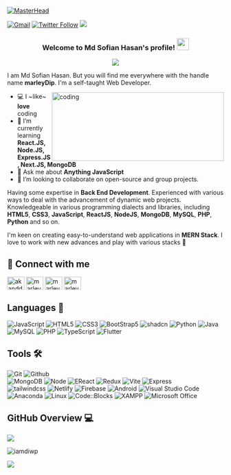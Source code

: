 [![MasterHead](https://i.pinimg.com/originals/0f/25/e4/0f25e4668c1c7740b5ed41835339d67f.gif)](https://marleyDip.io)

[![Gmail](https://img.shields.io/badge/%20-Send%20Mail-black?color=14171A&labelColor=ef5350&logo=gmail&logoColor=ffffff)](mailto:dip.akand9899@gmail.com)
[![Twitter Follow](https://img.shields.io/twitter/follow/100?label=Followers&style=social)](https://twitter.com/akanddip94145)
<img src="https://komarev.com/ghpvc/?username=marleyDip">
<!-- [![HitCount](http://hits.dwyl.com/marleyDip/marleyDip.svg)](http://hits.dwyl.com/marleyDip/marleyDip) -->
<!-- ![visitors](https://visitor-badge.laobi.icu/badge?page_id=marleyDip.marleyDip) -->
<!--### Hi there 👋-->
<h3 align="center">
  Welcome to Md Sofian Hasan's profile!
  <img src="https://media.giphy.com/media/hvRJCLFzcasrR4ia7z/giphy.gif" width="28">
</h3>

<p align="center">
  <img src="https://readme-typing-svg.herokuapp.com?center=true&width=650&lines=A+Passionate+Full+Stack+Web+Developer+from+Bangaladesh;Self+taught+MERN+Developer;1%2B+years+of+coding+experience;Always+learning+new+things">
</p>

I am Md Sofian Hasan. But you will find me everywhere with the handle name **marleyDip**. I'm a self-taught Web Developer.

<img align="right" alt="coding" width="400" height="160" src="https://www.wingstechsolutions.com/wp-content/uploads/2022/03/full-stack-development.gif" >

- 💻 I ~like~ **love** coding
- 🌱 I’m currently learning **React.JS, Node.JS, Express.JS, Next.JS, MongoDB**
- 💬 Ask me about **Anything JavaScript**
- 👯 I’m looking to collaborate on open-source and group projects.

</p>
<!-- Specializing in **Front End Development**. Experienced with different approaches to the development of dynamic web projects. Well-versed in numerous programming languages & libraries including **HTML5**, **CSS3**, **JavaScript**, **ReactJS**, **NodeJS**, **MongoDB**, **MySQL**, **PHP**, **Python**, **FORTRAN**, **MATLAB** etc. -->

<!-- I'm interested in developing user-friendly web apps in **MERN Stack**. I love to work with new technologies and play with different stacks 🤖 -->

Having some expertise in **Back End Development**. Experienced with various ways to deal with the advancement of dynamic web projects. Knowledgeable in various programming dialects and libraries, including **HTML5**, **CSS3**, **JavaScript**, **ReactJS**, **NodeJS**, **MongoDB**, **MySQL**, **PHP**, **Python** and so on. 


I'm keen on creating easy-to-understand web applications in **MERN Stack**. I love to work with new advances and play with various stacks 🤖  

## 🔗 Connect with me
<p align="left">
<a href="https://twitter.com/akanddip94145" target="blank"><img align="center" src="https://raw.githubusercontent.com/rahuldkjain/github-profile-readme-generator/master/src/images/icons/Social/twitter.svg" alt="akanddip94145" height="30" width="40" /></a>
<a href="https://linkedin.com/in/marleydip" target="blank"><img align="center" src="https://raw.githubusercontent.com/rahuldkjain/github-profile-readme-generator/master/src/images/icons/Social/linked-in-alt.svg" alt="marleydip" height="30" width="40" /></a>
<a href="https://fb.com/marleydip1" target="blank"><img align="center" src="https://raw.githubusercontent.com/rahuldkjain/github-profile-readme-generator/master/src/images/icons/Social/facebook.svg" alt="marleydip1" height="30" width="40" /></a>
<a href="https://instagram.com/marley_dwip" target="blank"><img align="center" src="https://raw.githubusercontent.com/rahuldkjain/github-profile-readme-generator/master/src/images/icons/Social/instagram.svg" alt="marley_dwip" height="30" width="40" /></a>


## Languages 📙
<!--![C++](https://img.shields.io/badge/-C++-000000?style=flat&logo=c%2B%2B)-->
![JavaScript](https://img.shields.io/badge/-JavaScript-000000?style=flat&logo=javascript)
![HTML5](https://img.shields.io/badge/-HTML5-000000?style=flat&logo=html5)
![CSS3](https://img.shields.io/badge/-CSS-000000?style=flat&logo=css3)
![BootStrap5](https://img.shields.io/badge/-BootStrap-000000?style=flat&logo=bootstrap)
![shadcn](https://img.shields.io/badge/-shadcn-000000?style=flat&logo=shadcn/ui)
![Python](https://img.shields.io/badge/-Python-000000?style=flat&logo=python)
![Java](https://img.shields.io/badge/-Java-000000?style=flat&logo=java)
![MySQL](https://img.shields.io/badge/-MySQL-000000?style=flat&logo=mysql)
![PHP](https://img.shields.io/badge/-PHP-000000?style=flat&logo=php)
![TypeScript](https://img.shields.io/badge/-TypeScript-000000?style=flat&logo=typescript)
![Flutter](https://img.shields.io/badge/-Flutter-000005?style=flat&logo=flutter)
<!--![Arduino](https://img.shields.io/badge/-Arduino-000000?style=flat&logo=arduino)-->

## Tools 🛠️
![Git](https://img.shields.io/badge/-Git-000000?style=flat&logo=git)
![Github](https://img.shields.io/badge/-Github-000000?style=flat&logo=github) <br />
![MongoDB](https://img.shields.io/badge/-MongoDB-000000?style=flat&logo=mongodb)
![Node](https://img.shields.io/badge/-Node-000000?style=flat&logo=node.js)
![EReact](https://img.shields.io/badge/-React-000000?style=flat&logo=react)
![Redux](https://img.shields.io/badge/-Redux-000000?style=flat&logo=redux) 
![Vite](https://img.shields.io/badge/-Vite-000000?style=flat&logo=vite) 
![Express](https://img.shields.io/badge/-Express-000000?style=flat&logo=Express) <br />
![tailwindcss](https://img.shields.io/badge/-Tailwindcss-000000?style=flat&logo=tailwindcss)
![Netlify](https://img.shields.io/badge/-Netlify-000000?style=flat&logo=netlify)
![Firebase](https://img.shields.io/badge/-Firebase-000000?style=flat&logo=firebase) 
![Android](https://img.shields.io/badge/-Android%20Studio-000000?style=flat&logo=android)
![Visual Studio Code](https://img.shields.io/badge/-VS%20Code-000000?style=flat&logo=visual%20studio%20code)<br />
![Anaconda](https://img.shields.io/badge/-AnaConda-000000?style=flat&logo=AnaConda)
![Linux](https://img.shields.io/badge/-Linux-000000?style=flat&logo=Linux)
![Code::Blocks](https://img.shields.io/badge/-Code::Blocks-000000?style=flat&logo=Code::Blocks)
![XAMPP](https://img.shields.io/badge/-XAMPP-000000?style=flat&logo=XAMPP)
![Microsoft Office ](https://img.shields.io/badge/-Microsoft%20Office-000000?style=flat&logo=microsoft%20office)

## GitHub Overview 💻
<p align="left">
  <a href="https://github.com/marleyDip"> <img align="center" src="https://github-readme-stats.anuraghazra1.vercel.app/api/top-langs/?username=marleyDip&layout=compact&theme=radical" />
</a>
</p>
<p align="left"> <img src="https://github-readme-stats.vercel.app/api?username=marleyDip&theme=synthwave&show_icons=true" alt="iamdiwp" />
<p align="left">
 <a href="https://github.com/marleyDip"><img align="center" src="https://github-readme-streak-stats.herokuapp.com/?user=marleyDip&theme=dark"></a>
</p>
